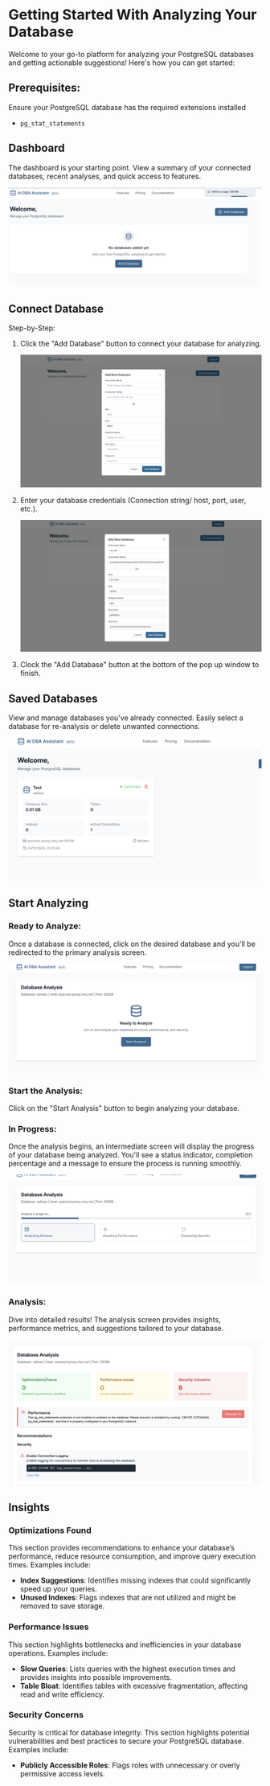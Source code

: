 # Getting Started With Analyzing Your Database

Welcome to your go-to platform for analyzing your PostgreSQL databases and getting actionable suggestions! Here's how you can get started:

## **Prerequisites**:

Ensure your PostgreSQL database has the required extensions installed

- `pg_stat_statements`

## Dashboard

The dashboard is your starting point. View a summary of your connected databases, recent analyses, and quick access to features.

![dashboard](../images/dashboard-1.png)

## Connect Database

Step-by-Step:

1. Click the "Add Database" button to connect your database for analyzing.

   ![add-database](../images/add-db-pop-up-2.png)

2. Enter your database credentials (Connection string/ host, port, user, etc.).

   ![database-credentials](../images/db-creds-3.png)

3. Clock the "Add Database" button at the bottom of the pop up window to finish.

## Saved Databases

View and manage databases you've already connected. Easily select a database for re-analysis or delete unwanted connections.

![saved-databases](../images/saved-db-1.png)

## Start Analyzing

### Ready to Analyze:

Once a database is connected, click on the desired database and you'll be redirected to the primary analysis screen.

![primary-screen](../images/analysis-primary-screen.png)

### Start the  Analysis:

Click on the "Start Analysis" button to begin analyzing your database.

### In Progress:

Once the analysis begins, an intermediate screen will display the progress of your database being analyzed. You'll see a status indicator, completion percentage and a message to ensure the process is running smoothly.

![analysis-in-progress](../images/analysis-in-progress.png)

### Analysis:

Dive into detailed results! The analysis screen provides insights, performance metrics, and suggestions tailored to your database.

![analysis](../images/analysis.png)

## Insights

### Optimizations Found

This section provides recommendations to enhance your database’s performance, reduce resource consumption, and improve query execution times. Examples include:

- **Index Suggestions**: Identifies missing indexes that could significantly speed up your queries.
- **Unused Indexes**: Flags indexes that are not utilized and might be removed to save storage.

### Performance Issues

This section highlights bottlenecks and inefficiencies in your database operations. Examples include:

- **Slow Queries**: Lists queries with the highest execution times and provides insights into possible improvements.
- **Table Bloat**: Identifies tables with excessive fragmentation, affecting read and write efficiency.

### Security Concerns

Security is critical for database integrity. This section highlights potential vulnerabilities and best practices to secure your PostgreSQL database. Examples include:

- **Publicly Accessible Roles**: Flags roles with unnecessary or overly permissive access levels.
